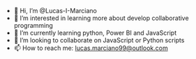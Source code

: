 - 👋 Hi, I’m @Lucas-I-Marciano
- 👀 I’m interested in learning more about develop collaborative programming
- 🌱 I’m currently learning python, Power BI and JavaScript
- 💞️ I’m looking to collaborate on JavaScript or Python scripts
- 📫 How to reach me: lucas.marciano99@outlook.com

<!---
Lucas-I-Marciano/Lucas-I-Marciano is a ✨ special ✨ repository because its `README.md` (this file) appears on your GitHub profile.
You can click the Preview link to take a look at your changes.
--->
